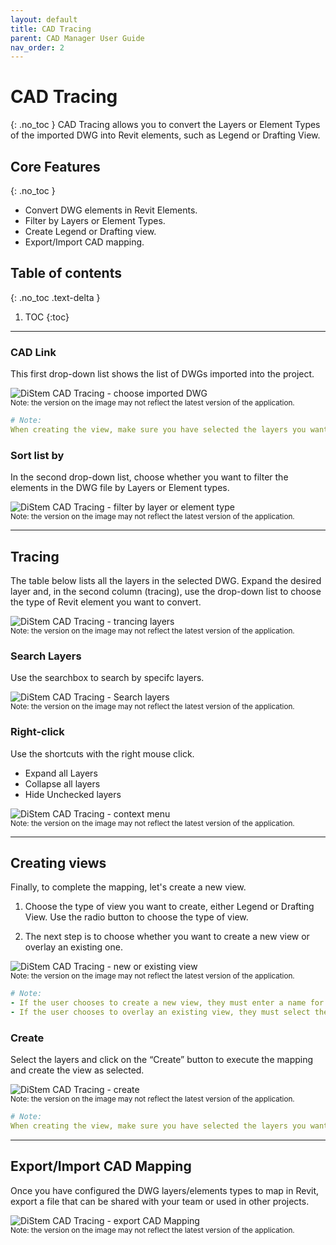```yaml
---
layout: default
title: CAD Tracing
parent: CAD Manager User Guide
nav_order: 2
---
```


# CAD Tracing
{: .no_toc }
CAD Tracing allows you to convert the Layers or Element Types of the imported DWG into Revit elements, such as Legend or Drafting View.

## Core Features
{: .no_toc }
- Convert DWG elements in Revit Elements.
- Filter by Layers or Element Types.
- Create Legend or Drafting view.
- Export/Import CAD mapping.

## Table of contents
{: .no_toc .text-delta }

1. TOC
{:toc}

---

### CAD Link

This first drop-down list shows the list of DWGs imported into the project.

![DiStem CAD Tracing - choose imported DWG](../../../assets\images\CADManager\CT-CADLink.gif)  
<sub>Note: the version on the image may not reflect the latest version of the application.</sub>

```yaml
# Note:
When creating the view, make sure you have selected the layers you want to create. If no layers are selected, the views will be created blank.
```

### Sort list by

In the second drop-down list, choose whether you want to filter the elements in the DWG file by Layers or Element types.

![DiStem CAD Tracing - filter by layer or element type](../../../assets\images\CADManager\CT-SortList.gif)  
<sub>Note: the version on the image may not reflect the latest version of the application.</sub>

---

## Tracing

The table below lists all the layers in the selected DWG.
Expand the desired layer and, in the second column (tracing), use the drop-down list to choose the type of Revit element you want to convert.

![DiStem CAD Tracing - trancing layers](../../../assets\images\CADManager\CT-Tracing.gif)  
<sub>Note: the version on the image may not reflect the latest version of the application.</sub>

### Search Layers

Use the searchbox to search by specifc layers.

![DiStem CAD Tracing - Search layers](../../../assets\images\CADManager\CT-Search.gif)  
<sub>Note: the version on the image may not reflect the latest version of the application.</sub>

### Right-click

Use the shortcuts with the right mouse click.

- Expand all Layers
- Collapse all layers
- Hide Unchecked layers

![DiStem CAD Tracing - context menu](../../../assets\images\CADManager\CT-RightClick.gif)  
<sub>Note: the version on the image may not reflect the latest version of the application.</sub>

---

## Creating views

Finally, to complete the mapping, let's create a new view.

1. Choose the type of view you want to create, either Legend or Drafting View. Use the radio button to choose the type of view.

2. The next step is to choose whether you want to create a new view or overlay an existing one.

![DiStem CAD Tracing - new or existing view](../../../assets\images\CADManager\CT-View.gif)  
<sub>Note: the version on the image may not reflect the latest version of the application.</sub>

```yaml
# Note:
- If the user chooses to create a new view, they must enter a name for the view in the field below.
- If the user chooses to overlay an existing view, they must select the view they want to overlay.
```

### Create

Select the layers and click on the “Create” button to execute the mapping and create the view as selected.

![DiStem CAD Tracing - create](../../../assets\images\CADManager\CT-Create.gif)  
<sub>Note: the version on the image may not reflect the latest version of the application.</sub>

```yaml
# Note:
When creating the view, make sure you have selected the layers you want to create. If no layers are selected, the views will be created blank.
```

---

## Export/Import CAD Mapping

Once you have configured the DWG layers/elements types to map in Revit, export a file that can be shared with your team or used in other projects.

![DiStem CAD Tracing - export CAD Mapping](../../../assets\images\CADManager\CT-ExportImport.gif)  
<sub>Note: the version on the image may not reflect the latest version of the application.</sub>